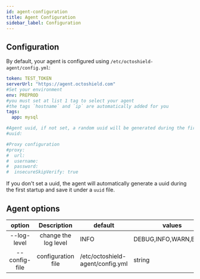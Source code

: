 ```yaml
---
id: agent-configuration
title: Agent Configuration
sidebar_label: Configuration
---
```

## Configuration

By default, your agent is configured using `/etc/octoshield-agent/config.yml`:

```yaml
token: TEST_TOKEN
serverUrl: "https://agent.octoshield.com"
#Set your environment
env: PREPROD
#you must set at list 1 tag to select your agent
#the tags `hostname` and `ip` are automatically added for you
tags:
  app: mysql

#Agent uuid, if not set, a random uuid will be generated during the first startup
#uuid:

#Proxy configuration
#proxy:
#  url:
#  username:
#  password:
#  insecureSkipVerify: true
``` 

If you don't set a uuid, the agent will automatically generate a uuid during the first startup and save it under a `uuid` file. 

## Agent options

| option            | Description                   | default                           | values
|:-----------------:|:-----------------------------:| ----------------------------------|------------------------------
| --log-level       | change the log level          | INFO                              |  DEBUG,INFO,WARN,ERROR          
| --config-file     | configuration file            | /etc/octoshield-agent/config.yml  |  string          

 